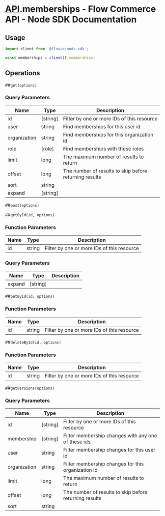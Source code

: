 # [API](README.md).memberships - Flow Commerce API - Node SDK Documentation

## Usage

```JavaScript
import client from '@flowio/node-sdk';

const memberships = client().memberships;
```

## Operations

##`get(options)`


### Query Parameters

| Name  | Type | Description |
| ---- | ---- | ---- |
| id | [string] | Filter by one or more IDs of this resource |
| user | string | Find memberships for this user id |
| organization | string | Find memberships for this organization id |
| role | [role] | Find memberships with these roles |
| limit | long | The maximum number of results to return |
| offset | long | The number of results to skip before returning results |
| sort | string |  |
| expand | [string] |  |

##`post(options)`



##`getById(id, options)`

### Function Parameters

| Name  | Type | Description |
| ---- | ---- | ---- |
| id | string | Filter by one or more IDs of this resource |

### Query Parameters

| Name  | Type | Description |
| ---- | ---- | ---- |
| expand | [string] |  |

##`putById(id, options)`

### Function Parameters

| Name  | Type | Description |
| ---- | ---- | ---- |
| id | string | Filter by one or more IDs of this resource |


##`deleteById(id, options)`

### Function Parameters

| Name  | Type | Description |
| ---- | ---- | ---- |
| id | string | Filter by one or more IDs of this resource |


##`getVersions(options)`


### Query Parameters

| Name  | Type | Description |
| ---- | ---- | ---- |
| id | [string] | Filter by one or more IDs of this resource |
| membership | [string] | Filter membership changes with any one of these ids. |
| user | string | Filter membership changes for this user id |
| organization | string | Filter membership changes for this organization id |
| limit | long | The maximum number of results to return |
| offset | long | The number of results to skip before returning results |
| sort | string |  |

